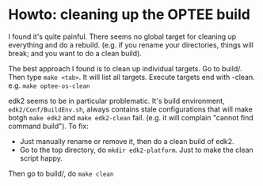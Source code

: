 # Howto: cleaning up the OPTEE build

I found it's quite painful. There seems no global target for cleaning up everything and do a rebuild. (e.g. if you rename your directories, things will break; and you want to do a clean build). 

The best approach I found is to clean up individual targets. Go to build/. Then type `make <tab>`. It will list all targets. Execute targets end with -clean. e.g. `make optee-os-clean`

edk2 seems to be in particular problematic. It's build environment, `edk2/Conf/BuildEnv.sh`, always contains stale configurations that will make botgh `make edk2` and `make edk2-clean` fail. (e.g. it will complain "cannot find command build"). To fix:

* Just manually rename or remove it, then do a clean build of edk2. 
* Go to the top directory, do `mkdir edk2-platform`. Just to make the clean script happy.


Then go to build/, do `make clean`





